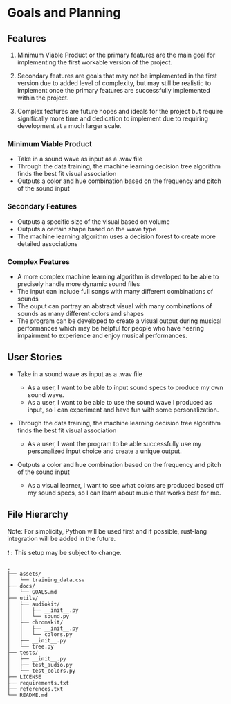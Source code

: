 # Goals and Planning

## Features

1. Minimum Viable Product or the primary features are the main goal for implementing the first workable version of the project. 

2. Secondary features are goals that may not be implemented in the first version due to added level of complexity, but may still be realistic to implement once the primary features are successfully implemented within the project.

3. Complex features are future hopes and ideals for the project but require significally more time and dedication to implement due to requiring development at a much larger scale. 

### Minimum Viable Product

+ Take in a sound wave as input as a .wav file
+ Through the data training, the machine learning decision tree algorithm finds the best fit visual association
+ Outputs a color and hue combination based on the frequency and pitch of the sound input

### Secondary Features

+ Outputs a specific size of the visual based on volume
+ Outputs a certain shape based on the wave type
+ The machine learning algorithm uses a decision forest to create more detailed associations

### Complex Features

+ A more complex machine learning algorithm is developed to be able to precisely handle more dynamic sound files
+ The input can include full songs with many different combinations of sounds
+ The ouput can portray an abstract visual with many combinations of sounds as many different colors and shapes
+ The program can be developed to create a visual output during musical performances which may be helpful for people who have hearing impairment to experience and enjoy musical performances.

## User Stories

+ Take in a sound wave as input as a .wav file
  + As a user, I want to be able to input sound specs to produce my own sound wave.
  + As a user, I want to be able to use the sound wave I produced as input, so I can experiment and have fun with some personalization.

+ Through the data training, the machine learning decision tree algorithm finds the best fit visual association
  + As a user, I want the program to be able successfully use my personalized input choice and create a unique output.

+ Outputs a color and hue combination based on the frequency and pitch of the sound input
  + As a visual learner, I want to see what colors are produced based off my sound specs, so I can learn about music that works best for me.

## File Hierarchy

Note: For simplicity, Python will be used first and if possible, rust-lang integration will be added in the future.

:exclamation: : This setup may be subject to change.

```text
.
├── assets/
│   └── training_data.csv
├── docs/
│   └── GOALS.md
├── utils/
│   ├── audiokit/
│   │   ├── __init__.py
│   │   └── sound.py
│   ├── chromakit/
│   │   ├── __init__.py
│   │   └── colors.py
│   ├── __init__.py
│   └── tree.py
├── tests/
│   ├── __init__.py
│   ├── test_audio.py
│   └── test_colors.py
├── LICENSE
├── requirements.txt
├── references.txt
└── README.md
```

